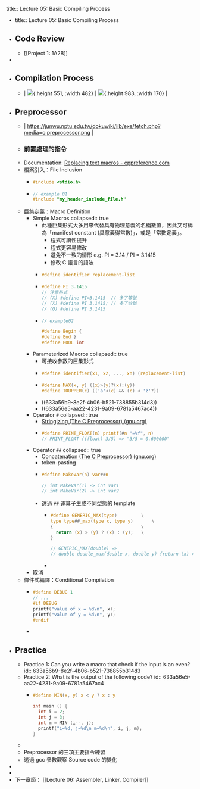 title:: Lecture 05: Basic Compiling Process

- title:: Lecture 05: Basic Compiling Process
- ## Code Review
	- [[Project 1: 1A2B]]
-
- ## Compilation Process
	- | ![](https://static.javatpoint.com/cpages/images/compilation-process-in-c2.png){:height 551, :width 482} | ![](https://static.javatpoint.com/cpages/images/compilation-process-in-c3.png){:height 983, :width 170} |
- ## Preprocessor
	- | https://junwu.nptu.edu.tw/dokuwiki/lib/exe/fetch.php?media=c:preprocessor.png |
	- ### 前置處理的指令
	- Documentation: [Replacing text macros - cppreference.com](https://en.cppreference.com/w/cpp/preprocessor/replace)
	- 檔案引入：File Inclusion
		- ```C
		  #include <stdio.h>
		  ```
		- ```c
		  // example 01
		  #include "my_header_include_file.h"
		  ```
	- 巨集定義：Macro Definition
		- Simple Macros
		  collapsed:: true
			- 此種巨集形式大多用來代替具有物理意義的名稱數值，因此又可稱為「manifest constant (具意義得常數)」，或是「常數定義」。
				- 程式可讀性提升
				- 程式更容易修改
				- 避免不一致的情形 e.g. PI = 3.14 / PI = 3.1415
				- 修改 C 語言的語法
			- ```c
			  #define identifier replacement-list
			  ```
			- ```c
			  #define PI 3.1415
			  // 注意格式
			  // (X) #define PI=3.1415  // 多了等號
			  // (X) #define PI 3.1415; // 多了分號
			  // (O) #define PI 3.1415
			  ```
			- ```c
			  // example02
			  
			  #define Begin {
			  #define End }
			  #define BOOL int
			  ```
		- Parameterized Macros
		  collapsed:: true
			- 可接收參數的巨集形式
			- ```c
			  #define identifier(x1, x2, ..., xn) (replacement-list)
			  ```
			- ```c
			  #define MAX(x, y) ((x)>(y)?(x):(y))
			  #define TOUPPER(c) (('a'<(c) && (c) < 'z'?))
			  ```
			- ((633a56b9-8e2f-4b06-b521-738855b314d3))
			- ((633a56e5-aa22-4231-9a09-6781a5467ac4))
		- Operator `#`
		  collapsed:: true
			- [Stringizing (The C Preprocessor) (gnu.org)](https://gcc.gnu.org/onlinedocs/cpp/Stringizing.html)
			- ```c
			  #define PRINT_FLOAT(n) printf(#n "=%f", n)
			  // PRINT_FLOAT ((float) 3/5) => "3/5 = 0.600000"
			  ```
		- Operator `##`
		  collapsed:: true
			- [Concatenation (The C Preprocessor) (gnu.org)](https://gcc.gnu.org/onlinedocs/cpp/Concatenation.html)
			- token-pasting
			- ```C
			  #define MakeVar(n) var##n
			  
			  // int MakeVar(1) -> int var1
			  // int MakeVar(2) -> int var2
			  ```
			- 透過 `##` 運算子生成不同型態的 template
				- ```C
				  #define GENERIC_MAX(type)			\
				  type type##_max(type x, type y)		\
				  {									\
				  	return (x) > (y) ? (x) : (y);	\
				  }
				  
				  // GENERIC_MAX(double) =>
				  // double double_max(double x, double y) {return (x) > (y)? (x) : (y); }
				  ```
				-
		- 取消
	- 條件式編譯：Conditional Compilation
		- ```C
		  #define DEBUG 1
		  // ...
		  #if DEBUG
		  printf("value of x = %d\n", x);
		  printf("value of y = %d\n", y);
		  #endif
		  ```
		-
- ## Practice
	- Practice 1: Can you write a macro that check if the input is an even?
	  id:: 633a56b9-8e2f-4b06-b521-738855b314d3
	- Practice 2: What is the output of the following code?
	  id:: 633a56e5-aa22-4231-9a09-6781a5467ac4
		- ```C
		  #define MIN(x, y) x < y ? x : y
		  
		  int main () {
		    int i = 2;
		    int j = 3;
		    int m = MIN (i--, j);
		    printf("i=%d, j=%d\n m=%d\n", i, j, m);
		  }
		  ```
	-
	- Preprocessor 的三項主要指令練習
	- 透過 gcc 參數觀察 Source code 的變化
-
-
- 下一章節： [[Lecture 06: Assembler, Linker, Compiler]]